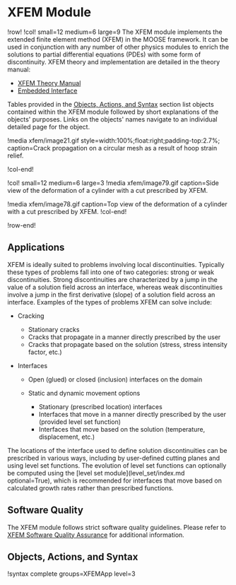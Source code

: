 # XFEM Module

!row!
!col! small=12 medium=6 large=9
The XFEM module implements the extended finite element method (XFEM) in the MOOSE framework. It can
be used in conjunction with any number of other physics modules to enrich the solutions to partial
differential equations (PDEs) with some form of discontinuity. XFEM theory and implementation are
detailed in the theory manual:

- [XFEM Theory Manual](xfem/theory/theory.md)
- [Embedded Interface](xfem/theory/embedded_interface.md)

Tables provided in the [Objects, Actions, and Syntax](#objects-actions-and-syntax) section list
objects contained within the XFEM module followed by short explanations of the objects' purposes.
Links on the objects' names navigate to an individual detailed page for the object.

!media xfem/image21.gif
       style=width:100%;float:right;padding-top:2.7%;
       caption=Crack propagation on a circular mesh as a result of hoop strain relief.

!col-end!

!col! small=12 medium=6 large=3
!media xfem/image79.gif
       caption=Side view of the deformation of a cylinder with a cut prescribed by XFEM.

!media xfem/image78.gif
       caption=Top view of the deformation of a cylinder with a cut prescribed by XFEM.
!col-end!

!row-end!

## Applications

XFEM is ideally suited to problems involving local discontinuities. Typically these types of
problems fall into one of two categories: strong or weak discontinuities. Strong discontinuities
are characterized by a jump in the value of a solution field across an interface, whereas weak
discontinuities involve a jump in the first derivative (slope) of a solution field across an
interface. Examples of the types of problems XFEM can solve include:

- Cracking

  - Stationary cracks
  - Cracks that propagate in a manner directly prescribed by the user
  - Cracks that propagate based on the solution (stress, stress intensity factor, etc.)

- Interfaces

  - Open (glued) or closed (inclusion) interfaces on the domain
  - Static and dynamic movement options

    - Stationary (prescribed location) interfaces
    - Interfaces that move in a manner directly prescribed by the user (provided level set function)
    - Interfaces that move based on the solution (temperature, displacement, etc.)

The locations of the interface used to define solution discontinuities can be prescribed in various
ways, including by user-defined cutting planes and using level set functions. The evolution of level
set functions can optionally be computed using the
[level set module](level_set/index.md optional=True), which is recommended for interfaces that move
based on calculated growth rates rather than prescribed functions.

## Software Quality

The XFEM module follows strict software quality guidelines. Please refer to
[XFEM Software Quality Assurance](xfem/sqa/index.md) for additional information.

## Objects, Actions, and Syntax

!syntax complete groups=XFEMApp level=3

